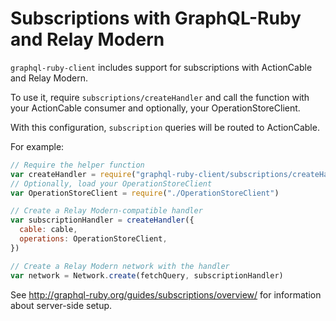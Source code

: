 # Subscriptions with GraphQL-Ruby and Relay Modern

`graphql-ruby-client` includes support for subscriptions with ActionCable  and Relay Modern.

To use it, require `subscriptions/createHandler` and call the function with your ActionCable consumer and optionally, your OperationStoreClient.

With this configuration, `subscription` queries will be routed to ActionCable.

For example:

```js
// Require the helper function
var createHandler = require("graphql-ruby-client/subscriptions/createHandler")
// Optionally, load your OperationStoreClient
var OperationStoreClient = require("./OperationStoreClient")

// Create a Relay Modern-compatible handler
var subscriptionHandler = createHandler({
  cable: cable,
  operations: OperationStoreClient,
})

// Create a Relay Modern network with the handler
var network = Network.create(fetchQuery, subscriptionHandler)
```

See http://graphql-ruby.org/guides/subscriptions/overview/ for information about server-side setup.
